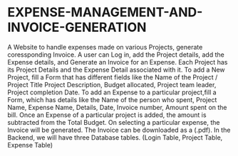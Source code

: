 # EXPENSE-MANAGEMENT-AND-INVOICE-GENERATION
A Website to handle expenses made on various Projects, generate coressponding Invoice. A user can Log in, add the Project details, add the Expense details, and Generate an Invoice for an Expense. Each Project has its Project Details and the Expense Detail associated with it. To add a New Project, fill a Form that has different fields like the Name of the Project / Project Title Project Description, Budget allocated, Project team leader, Project completion Date. To add an Expense to a particular project,fill a Form, which has details like the Name of the person who spent, Project Name, Expense Name, Details, Date, Invoice
number, Amount spent on the bill. Once an Expense of a particular project is added, the amount is subtracted from the Total Budget. On selecting a particular expense, the Invoice will be generated. The Invoice can be downloaded as a (.pdf). In the Backend, we will have three Database tables. (Login Table, Project Table, Expense Table)
